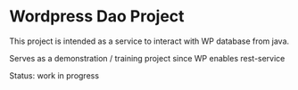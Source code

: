 # Wordpress Dao Project

This project is intended as a service to interact with WP database from java.

Serves as a demonstration / training project since WP enables rest-service

Status: work in progress
